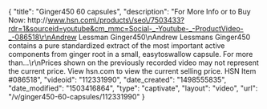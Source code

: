 {
    "title": "Ginger450  60 capsules",
    "description": "For More Info or to Buy Now: http:\/\/www.hsn.com\/products\/seo\/7503433?rdr=1&sourceid=youtube&cm_mmc=Social-_-Youtube-_-ProductVideo-_-086518\r\nAndrew Lessman Ginger450\nAndrew Lessmans Ginger450 contains a pure standardized extract of the most important active components from ginger root in a small, easytoswallow capsule. For more than...\r\nPrices shown on the previously recorded video may not represent the current price.  View hsn.com to view the current selling price. HSN Item #086518",
    "videoid": "112331990",
    "date_created": "1498555835",
    "date_modified": "1503416864",
    "type": "captivate",
    "layout": "video",
    "url": "\/v\/ginger450-60-capsules\/112331990"
}